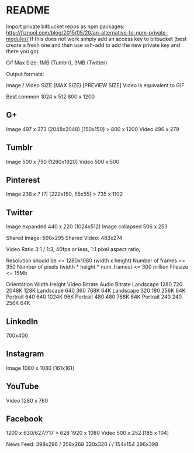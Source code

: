 # README

Import private bitbucket repos as npm packages: http://fiznool.com/blog/2015/05/20/an-alternative-to-npm-private-modules/
If this does not work simply add an access key to bitbucket (best create a fresh one and then use ssh-add to add the new private key and there you go)

Gif Max Size: 1MB (Tumblr), 3MB (Twitter)

Output formats:

Image / Video SIZE (MAX SIZE) [PREVIEW SIZE]
Video is equivalent to GIF

Best common
1024 x 512
800 x 1200

## G+
Image 497 x 373 (2048x2048) [150x150] > 800 x 1200
Video 496 x 279

## Tumblr
Image 500 x 750 (1280x1920)
Video 500 x 500

## Pinterest
Image 238 x ? (?) [222x150, 55x55] > 735 x 1102

## Twitter
Image expanded 440 x 220 (1024x512)
Image collapsed 506 x 253

Shared Image: 590x295
Shared Video: 483x274

Video Ratio 3:1 / 1:3, 40fps or less, 1:1 pixel aspect ratio, 

Resolution should be <= 1280x1080 (width x height)
Number of frames <= 350
Number of pixels (width * height * num_frames) <= 300 million
Filesize <= 15Mb

Orientation Width Height  Video Bitrate Audio Bitrate
Landscape 1280  720 2048K 128K
Landscape 640 360 768K  64K
Landscape 320 180 256K  64K
Portrait  640 640 1024K 96K
Portrait  480 480 768K  64K
Portrait  240 240 256K  64K


## LinkedIn
700x400

## Instagram
Image 1080 x 1080 [161x161]

## YouTube
Video 1280 x 760

## Facebook
1200 x 630/627/717 > 628
1920 x 1080
Video 500 x 252 [185 x 104]

News Feed:
398x296 / 358x268
320x320 /  / 154x154
296x398

